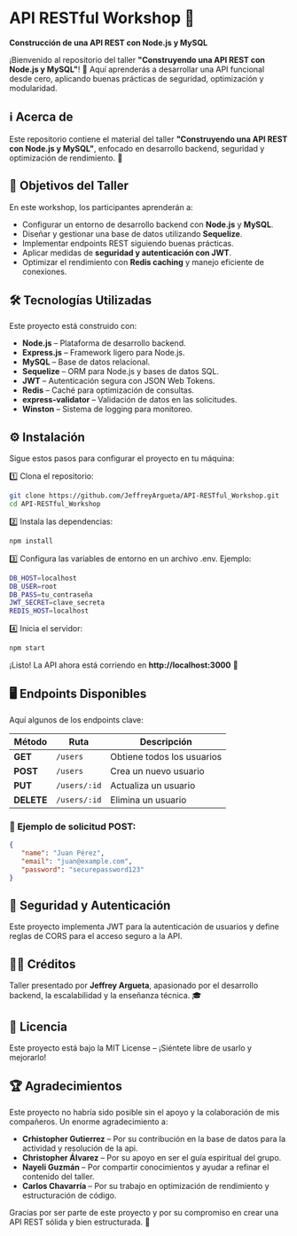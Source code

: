 # API RESTful Workshop 🚀  
**Construcción de una API REST con Node.js y MySQL**

¡Bienvenido al repositorio del taller **"Construyendo una API REST con Node.js y MySQL"**! 🎯 Aquí aprenderás a desarrollar una API funcional desde cero, aplicando buenas prácticas de seguridad, optimización y modularidad.

## ℹ️ Acerca de  
Este repositorio contiene el material del taller **"Construyendo una API REST con Node.js y MySQL"**, enfocado en desarrollo backend, seguridad y optimización de rendimiento. 🚀

## 📌 Objetivos del Taller  
En este workshop, los participantes aprenderán a:  
- Configurar un entorno de desarrollo backend con **Node.js** y **MySQL**.  
- Diseñar y gestionar una base de datos utilizando **Sequelize**.  
- Implementar endpoints REST siguiendo buenas prácticas.  
- Aplicar medidas de **seguridad y autenticación con JWT**.  
- Optimizar el rendimiento con **Redis caching** y manejo eficiente de conexiones.  

## 🛠️ Tecnologías Utilizadas  
Este proyecto está construido con:  
- **Node.js** – Plataforma de desarrollo backend.  
- **Express.js** – Framework ligero para Node.js.  
- **MySQL** – Base de datos relacional.  
- **Sequelize** – ORM para Node.js y bases de datos SQL.  
- **JWT** – Autenticación segura con JSON Web Tokens.  
- **Redis** – Caché para optimización de consultas.  
- **express-validator** – Validación de datos en las solicitudes.  
- **Winston** – Sistema de logging para monitoreo.  

## ⚙️ Instalación  
Sigue estos pasos para configurar el proyecto en tu máquina:  

1️⃣ Clona el repositorio:  
```sh
git clone https://github.com/JeffreyArgueta/API-RESTful_Workshop.git
cd API-RESTful_Workshop
```

2️⃣ Instala las dependencias:
```sh
npm install
```

3️⃣ Configura las variables de entorno en un archivo .env. Ejemplo:
```sh
DB_HOST=localhost
DB_USER=root
DB_PASS=tu_contraseña
JWT_SECRET=clave_secreta
REDIS_HOST=localhost
```

4️⃣ Inicia el servidor:
```sh
npm start
```

¡Listo! La API ahora está corriendo en **http://localhost:3000** 🚀

## 🖥️ Endpoints Disponibles
Aquí algunos de los endpoints clave:

| Método | Ruta | Descripción |
|--------|------|------------|
| **GET** | `/users` | Obtiene todos los usuarios |
| **POST** | `/users` | Crea un nuevo usuario |
| **PUT** | `/users/:id` | Actualiza un usuario |
| **DELETE** | `/users/:id` | Elimina un usuario |

### 📝 Ejemplo de solicitud POST:
```json
{
   "name": "Juan Pérez",
   "email": "juan@example.com",
   "password": "securepassword123"
}
```

## 🔐 Seguridad y Autenticación
Este proyecto implementa JWT para la autenticación de usuarios y define reglas de CORS para el acceso seguro a la API.

## 👨‍🏫 Créditos
Taller presentado por **Jeffrey Argueta**, apasionado por el desarrollo backend, la escalabilidad y la enseñanza técnica. 🎓

## 📜 Licencia
Este proyecto está bajo la MIT License – ¡Siéntete libre de usarlo y mejorarlo!

## 🏆 Agradecimientos  
Este proyecto no habría sido posible sin el apoyo y la colaboración de mis compañeros. Un enorme agradecimiento a:  

- **Crhistopher Gutierrez** – Por su contribución en la base de datos para la actividad y resolución de la api.  
- **Christopher Álvarez** – Por su apoyo en ser el guía espiritual del grupo.
- **Nayeli Guzmán** – Por compartir conocimientos y ayudar a refinar el contenido del taller.
- **Carlos Chavarría** – Por su trabajo en optimización de rendimiento y estructuración de código.

Gracias por ser parte de este proyecto y por su compromiso en crear una API REST sólida y bien estructurada. 🚀  

